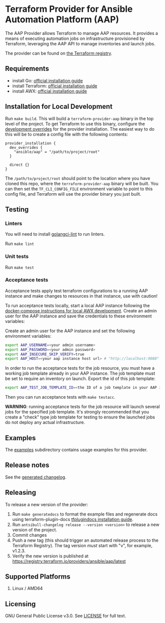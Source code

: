 # Terraform Provider for Ansible Automation Platform (AAP)

The AAP Provider allows Terraform to manage AAP resources. It provides a means of executing automation jobs on infrastructure provisioned by Terraform, leveraging the AAP API to manage inventories and launch jobs.

The provider can be found on [the Terraform registry](https://registry.terraform.io/providers/ansible/aap/latest).


## Requirements

- install Go: [official installation guide](https://go.dev/doc/install)
- install Terraform: [official installation guide](https://developer.hashicorp.com/terraform/tutorials/aws-get-started/install-cli)
- install AWX: [official installation guide](https://github.com/ansible/awx/blob/devel/INSTALL.md)

## Installation for Local Development

Run `make build`. This will build a `terraform-provider-aap` binary in the top level of the project. To get Terraform to use this binary, configure the [development overrides](https://developer.hashicorp.com/terraform/cli/config/config-file#development-overrides-for-provider-developers) for the provider installation. The easiest way to do this will be to create a config file with the following contents:

```
provider_installation {
  dev_overrides {
    "ansible/aap" = "/path/to/project/root"
  }

  direct {}
}
```

The `/path/to/project/root` should point to the location where you have cloned this repo, where the `terraform-provider-aap` binary will be built. You can then set the `TF_CLI_CONFIG_FILE` environment variable to point to this config file, and Terraform will use the provider binary you just built.

## Testing

### Linters
You will need to install [golangci-lint](https://golangci-lint.run/usage/install/) to run linters.

Run `make lint`

### Unit tests

Run `make test`

### Acceptance tests

Acceptance tests apply test terraform configurations to a running AAP instance and make changes to resources in that instance, use with caution!

To run acceptance tests locally, start a local AAP instance following the [docker-compose instructions for local AWX development](https://github.com/ansible/awx/blob/devel/tools/docker-compose/README.md). Create an admin user for the AAP instance and save the credentials to these environment variables:

Create an admin user for the AAP instance and set the following environment variables:

```bash
export AAP_USERNAME=<your admin username>
export AAP_PASSWORD=<your admin password>
export AAP_INSECURE_SKIP_VERIFY=true 
export AAP_HOST=<your aap instance host url> # "http://localhost:9080" or "https://localhost:8043" 
```

In order to run the acceptance tests for the job resource, you must have a working job template already in your AAP instance. The job template must be set to require an inventory on launch. Export the id of this job template:

```bash
export AAP_TEST_JOB_TEMPLATE_ID=<the ID of a job template in your AAP instance>
```

Then you can run acceptance tests with `make testacc`.

**WARNING**: running acceptance tests for the job resource will launch several jobs for the specified job template. It's strongly recommended that you create a "check" type job template for testing to ensure the launched jobs do not deploy any actual infrastructure.

## Examples

The [examples](./examples/) subdirectory contains usage examples for this provider.

## Release notes

See the [generated changelog](https://github.com/ansible/terraform-provider-aap/tree/main/CHANGELOG.rst).

## Releasing

To release a new version of the provider:

1. Run `make generatedocs` to format the example files and regenerate docs using terraform-plugin-docs [tfplugindocs installation guide](https://github.com/hashicorp/terraform-plugin-docs?tab=readme-ov-file#installation).
2. Run `antsibull-changelog release --version <version>` to release a new version of the project.
3. Commit changes
4. Push a new tag (this should trigger an automated release process to the Terraform Registry). The tag version *must* start with "v", for example, v1.2.3.
5. Verify the new version is published at https://registry.terraform.io/providers/ansible/aap/latest

## Supported Platforms

1. Linux / AMD64

## Licensing

GNU General Public License v3.0. See [LICENSE](/LICENSE) for full text.
